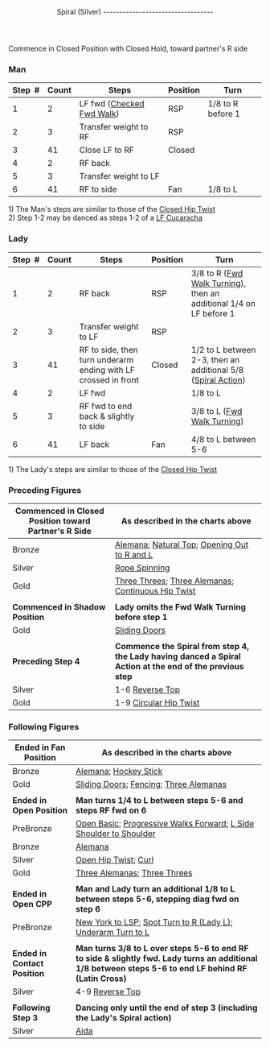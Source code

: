 <header><a id="spiral">Spiral (Silver)</a>
----------------------------------

 </header>Commence in Closed Position with Closed Hold, toward partner's R side

### Man

 | **Step<span style="color:white">\_</span>\#** | **Count** | **Steps** | **Position** | **Turn** |
|---|---|---|---|---|
| 1 | 2 | LF fwd ([Checked Fwd Walk](../technique/cr_checked_fwd_walk.md)) | RSP | 1/8 to R before 1 |
| 2 | 3 | Transfer weight to RF | RSP |  |
| 3 | 41 | Close LF to RF | Closed |  |
| 4 | 2 | RF back |  |  |
| 5 | 3 | Transfer weight to LF |  |  |
| 6 | 41 | RF to side | Fan | 1/8 to L |

1\) The Man's steps are similar to those of the [Closed Hip Twist](closed_hip.md)  
 2) Step 1-2 may be danced as steps 1-2 of a [LF Cucaracha](cucaracha.md)

### Lady

 | ****Step<span style="color:white">\_</span>\#**** | **Count** | **Steps** | **Position** | **Turn** |
|---|---|---|---|---|
| 1 | 2 | RF back | RSP | 3/8 to R ([Fwd Walk Turning](../technique/cr_fwd_walk_turning.md)), then an additional 1/4 on LF before 1 |
| 2 | 3 | Transfer weight to LF | RSP |  |
| 3 | 41 | RF to side, then turn underarm ending with LF crossed in front | Closed | 1/2 to L between 2-3, then an additional 5/8 ([Spiral Action](../technique/cr_spiral_action.md)) |
| 4 | 2 | LF fwd |  | 1/8 to L |
| 5 | 3 | RF fwd to end back &amp; slightly to side |  | 3/8 to L ([Fwd Walk Turning](../technique/cr_fwd_walk_turning.md)) |
| 6 | 41 | LF back | Fan | 4/8 to L between 5-6 |

1\) The Lady's steps are similar to those of the [Closed Hip Twist](closed_hip.md)

### Preceding Figures

 | **Commenced in Closed Position toward Partner's R Side** | **As described in the charts above** |
|---|---|
| Bronze | [Alemana](alemana.md); [Natural Top](natural_top.md); [Opening Out to R and L](opening_out_LR.md) |
| Silver | [Rope Spinning](rope_spinning) |
| Gold | [Three Threes](three_threes.md); [Three Alemanas](three_alemanas.md); [Continuous Hip Twist](continuous_hip_twist.md) |
|  |  |
| **Commenced in Shadow Position** | **Lady omits the Fwd Walk Turning before step 1** |
| Gold | [Sliding Doors](sliding_doors.md) |
|  |  |
| **Preceding Step 4** | **Commence the Spiral from step 4, the Lady having danced a Spiral Action at the end of the previous step** |
| Silver | 1-6 [Reverse Top](reverse_top.md) |
| Gold | 1-9 [Circular Hip Twist](circular_hip_twist.md) |

### Following Figures

 | **Ended in Fan Position** | **As described in the charts above** |
|---|---|
| Bronze | [Alemana](alemana.md); [Hockey Stick](hockey_stick.md) |
| Gold | [Sliding Doors](sliding_doors.md); [Fencing](fencing.md); [Three Alemanas](three_alemanas.md) |
|  |  |
| **Ended in Open Position** | **Man turns 1/4 to L between steps 5-6 and steps RF fwd on 6** |
| PreBronze | [Open Basic](open_basic.md); [Progressive Walks Forward](progressive_walks.md); [L Side Shoulder to Shoulder](shoulder_to_shoulder.md) |
| Bronze | [Alemana](alemana.md) |
| Silver | [Open Hip Twist](open_hip.md); [Curl](curl) |
| Gold | [Three Alemanas](three_alemanas.md); [Three Threes](three_threes.md) |
|  |  |
| **Ended in Open CPP** | **Man and Lady turn an additional 1/8 to L between steps 5-6, stepping diag fwd on step 6** |
| PreBronze | [New York to LSP](new_york.md); [Spot Turn to R (Lady L)](spot_turn.md); [Underarm Turn to L](underarm_turn.md) |
|  |  |
| **Ended in Contact Position** | **Man turns 3/8 to L over steps 5-6 to end RF to side &amp; slightly fwd. Lady turns an additional 1/8 between steps 5-6 to end LF behind RF (Latin Cross)** |
| Silver | 4-9 [Reverse Top](reverse_top.md) |
|  |  |
| **Following Step 3** | **Dancing only until the end of step 3 (including the Lady's Spiral action)** |
| Silver | [Aida](aida.md) |